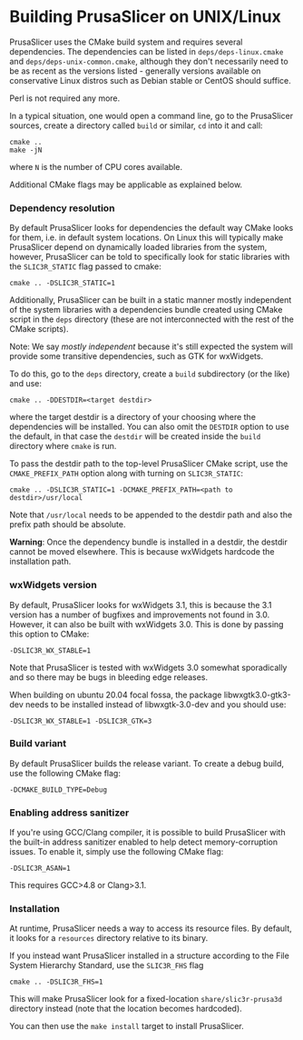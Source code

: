 
# Building PrusaSlicer on UNIX/Linux

PrusaSlicer uses the CMake build system and requires several dependencies.
The dependencies can be listed in `deps/deps-linux.cmake` and `deps/deps-unix-common.cmake`, although they don't necessarily need to be as recent
as the versions listed - generally versions available on conservative Linux distros such as Debian stable or CentOS should suffice.

Perl is not required any more.

In a typical situation, one would open a command line, go to the PrusaSlicer sources, create a directory called `build` or similar,
`cd` into it and call:

    cmake ..
    make -jN

where `N` is the number of CPU cores available.

Additional CMake flags may be applicable as explained below.

### Dependency resolution

By default PrusaSlicer looks for dependencies the default way CMake looks for them, i.e. in default system locations.
On Linux this will typically make PrusaSlicer depend on dynamically loaded libraries from the system, however, PrusaSlicer can be told
to specifically look for static libraries with the `SLIC3R_STATIC` flag passed to cmake:

    cmake .. -DSLIC3R_STATIC=1

Additionally, PrusaSlicer can be built in a static manner mostly independent of the system libraries with a dependencies bundle
created using CMake script in the `deps` directory (these are not interconnected with the rest of the CMake scripts).

Note: We say _mostly independent_ because it's still expected the system will provide some transitive dependencies, such as GTK for wxWidgets.

To do this, go to the `deps` directory, create a `build` subdirectory (or the like) and use:

    cmake .. -DDESTDIR=<target destdir>

where the target destdir is a directory of your choosing where the dependencies will be installed.
You can also omit the `DESTDIR` option to use the default, in that case the `destdir` will be created inside the `build` directory where `cmake` is run.

To pass the destdir path to the top-level PrusaSlicer CMake script, use the `CMAKE_PREFIX_PATH` option along with turning on `SLIC3R_STATIC`:

    cmake .. -DSLIC3R_STATIC=1 -DCMAKE_PREFIX_PATH=<path to destdir>/usr/local

Note that `/usr/local` needs to be appended to the destdir path and also the prefix path should be absolute.

**Warning**: Once the dependency bundle is installed in a destdir, the destdir cannot be moved elsewhere.
This is because wxWidgets hardcode the installation path.

### wxWidgets version

By default, PrusaSlicer looks for wxWidgets 3.1, this is because the 3.1 version has
a number of bugfixes and improvements not found in 3.0. However, it can also be built with wxWidgets 3.0.
This is done by passing this option to CMake:

    -DSLIC3R_WX_STABLE=1

Note that PrusaSlicer is tested with wxWidgets 3.0 somewhat sporadically and so there may be bugs in bleeding edge releases.

When building on ubuntu 20.04 focal fossa, the package libwxgtk3.0-gtk3-dev needs to be installed instead of libwxgtk-3.0-dev and you should use:

    -DSLIC3R_WX_STABLE=1 -DSLIC3R_GTK=3

### Build variant

By default PrusaSlicer builds the release variant.
To create a debug build, use the following CMake flag:

    -DCMAKE_BUILD_TYPE=Debug

### Enabling address sanitizer

If you're using GCC/Clang compiler, it is possible to build PrusaSlicer with the built-in address sanitizer enabled to help detect memory-corruption issues.
To enable it, simply use the following CMake flag:

    -DSLIC3R_ASAN=1

This requires GCC>4.8 or Clang>3.1.

### Installation

At runtime, PrusaSlicer needs a way to access its resource files. By default, it looks for a `resources` directory relative to its binary.

If you instead want PrusaSlicer installed in a structure according to the File System Hierarchy Standard, use the `SLIC3R_FHS` flag

    cmake .. -DSLIC3R_FHS=1

This will make PrusaSlicer look for a fixed-location `share/slic3r-prusa3d` directory instead (note that the location becomes hardcoded).

You can then use the `make install` target to install PrusaSlicer.
